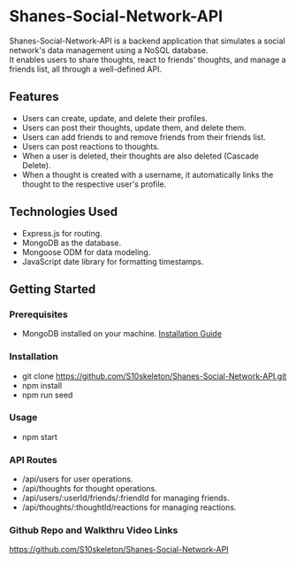 # Shanes-Social-Network-API

Shanes-Social-Network-API is a backend application that simulates a social network's data management using a NoSQL database. <br>
It enables users to share thoughts, react to friends' thoughts, and manage a friends list, all through a well-defined API.

## Features

- Users can create, update, and delete their profiles.
- Users can post their thoughts, update them, and delete them.
- Users can add friends to and remove friends from their friends list.
- Users can post reactions to thoughts.
- When a user is deleted, their thoughts are also deleted (Cascade Delete).
- When a thought is created with a username, it automatically links the thought to the respective user's profile.

## Technologies Used

- Express.js for routing.
- MongoDB as the database.
- Mongoose ODM for data modeling.
- JavaScript date library for formatting timestamps.

## Getting Started

### Prerequisites

- MongoDB installed on your machine. [Installation Guide](https://coding-boot-camp.github.io/full-stack/mongodb/how-to-install-mongodb)

### Installation
   
- git clone https://github.com/S10skeleton/Shanes-Social-Network-API.git
- npm install
- npm run seed

### Usage

- npm start

### API Routes

- /api/users for user operations.
- /api/thoughts for thought operations.
- /api/users/:userId/friends/:friendId for managing friends.
- /api/thoughts/:thoughtId/reactions for managing reactions.

### Github Repo and Walkthru Video Links

https://github.com/S10skeleton/Shanes-Social-Network-API
